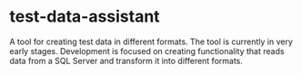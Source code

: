 # test-data-assistant

A tool for creating test data in different formats.
The tool is currently in very early stages. Development is focused on creating 
functionality that reads data from a SQL Server and transform it into different
formats.